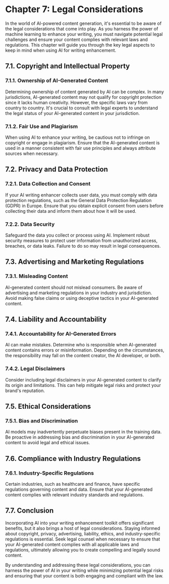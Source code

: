 Chapter 7: Legal Considerations
===============================

In the world of AI-powered content generation, it's essential to be aware of the legal considerations that come into play. As you harness the power of machine learning to enhance your writing, you must navigate potential legal challenges and ensure your content complies with relevant laws and regulations. This chapter will guide you through the key legal aspects to keep in mind when using AI for writing enhancement.

7.1. Copyright and Intellectual Property
----------------------------------------

### 7.1.1. Ownership of AI-Generated Content

Determining ownership of content generated by AI can be complex. In many jurisdictions, AI-generated content may not qualify for copyright protection since it lacks human creativity. However, the specific laws vary from country to country. It's crucial to consult with legal experts to understand the legal status of your AI-generated content in your jurisdiction.

### 7.1.2. Fair Use and Plagiarism

When using AI to enhance your writing, be cautious not to infringe on copyright or engage in plagiarism. Ensure that the AI-generated content is used in a manner consistent with fair use principles and always attribute sources when necessary.

7.2. Privacy and Data Protection
--------------------------------

### 7.2.1. Data Collection and Consent

If your AI writing enhancer collects user data, you must comply with data protection regulations, such as the General Data Protection Regulation (GDPR) in Europe. Ensure that you obtain explicit consent from users before collecting their data and inform them about how it will be used.

### 7.2.2. Data Security

Safeguard the data you collect or process using AI. Implement robust security measures to protect user information from unauthorized access, breaches, or data leaks. Failure to do so may result in legal consequences.

7.3. Advertising and Marketing Regulations
------------------------------------------

### 7.3.1. Misleading Content

AI-generated content should not mislead consumers. Be aware of advertising and marketing regulations in your industry and jurisdiction. Avoid making false claims or using deceptive tactics in your AI-generated content.

7.4. Liability and Accountability
---------------------------------

### 7.4.1. Accountability for AI-Generated Errors

AI can make mistakes. Determine who is responsible when AI-generated content contains errors or misinformation. Depending on the circumstances, the responsibility may fall on the content creator, the AI developer, or both.

### 7.4.2. Legal Disclaimers

Consider including legal disclaimers in your AI-generated content to clarify its origin and limitations. This can help mitigate legal risks and protect your brand's reputation.

7.5. Ethical Considerations
---------------------------

### 7.5.1. Bias and Discrimination

AI models may inadvertently perpetuate biases present in the training data. Be proactive in addressing bias and discrimination in your AI-generated content to avoid legal and ethical issues.

7.6. Compliance with Industry Regulations
-----------------------------------------

### 7.6.1. Industry-Specific Regulations

Certain industries, such as healthcare and finance, have specific regulations governing content and data. Ensure that your AI-generated content complies with relevant industry standards and regulations.

7.7. Conclusion
---------------

Incorporating AI into your writing enhancement toolkit offers significant benefits, but it also brings a host of legal considerations. Staying informed about copyright, privacy, advertising, liability, ethics, and industry-specific regulations is essential. Seek legal counsel when necessary to ensure that your AI-generated content complies with all applicable laws and regulations, ultimately allowing you to create compelling and legally sound content.

By understanding and addressing these legal considerations, you can harness the power of AI in your writing while minimizing potential legal risks and ensuring that your content is both engaging and compliant with the law.
